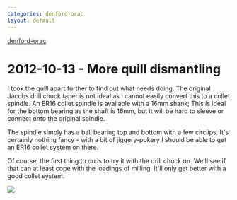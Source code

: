 ```yaml
---
categories: denford-orac
layout: default
---
```


[denford-orac](/denford-orac)

# 2012-10-13 - More quill dismantling

I took the quill apart further to find out what needs doing. The original Jacobs drill chuck taper is not ideal as I cannot easily convert this to a collet spindle. An ER16 collet spindle is available with a 16mm shank; This is ideal for the bottom bearing as the shaft is 16mm, but it will be hard to sleeve or connect onto the original spindle.

The spindle simply has a ball bearing top and bottom with a few circlips. It's certainly nothing fancy - with a bit of jiggery-pokery I should be able to get an ER16 collet system on there.

Of course, the first thing to do is to try it with the drill chuck on. We'll see if that can at least cope with the loadings of milling. It'll only get better with a good collet system.

![](/img/denford-orac/DSCF6018.jpg)
